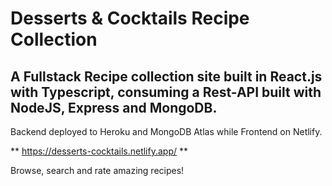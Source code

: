 # Desserts & Cocktails Recipe Collection
## A Fullstack Recipe collection site built in React.js with Typescript, consuming a Rest-API built with NodeJS, Express and MongoDB.
Backend deployed to Heroku and MongoDB Atlas while Frontend on Netlify.

** https://desserts-cocktails.netlify.app/ **

Browse, search and rate amazing recipes!

